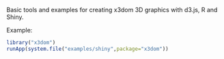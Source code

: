 Basic tools and examples for creating x3dom 3D graphics with d3.js, R and
Shiny.

Example:
```r
library("x3dom")
runApp(system.file("examples/shiny",package="x3dom"))
```
